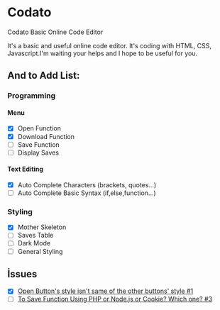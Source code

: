 # Codato
Codato Basic Online Code Editor

It's a basic and useful online code editor. It's coding with HTML, CSS, Javascript.I'm waiting your helps and I hope to be useful for you.

## And to Add List:
### Programming

#### Menu
- [x] Open Function
- [x] Download Function
- [ ] Save Function
- [ ] Display Saves

#### Text Editing
- [x] Auto Complete Characters (brackets, quotes...)
- [ ] Auto Complete Basic Syntax (if,else,function...) 

### Styling
- [x] Mother Skeleton
- [ ] Saves Table
- [ ] Dark Mode
- [ ] General Styling

## İssues

- [x] [Open Button's style isn't same of the other buttons' style #1](https://github.com/coderyemre/codato/issues/1)
- [ ] [To Save Function Using PHP or Node.js or Cookie? Which one? #3](https://github.com/coderyemre/codato/issues/3)

